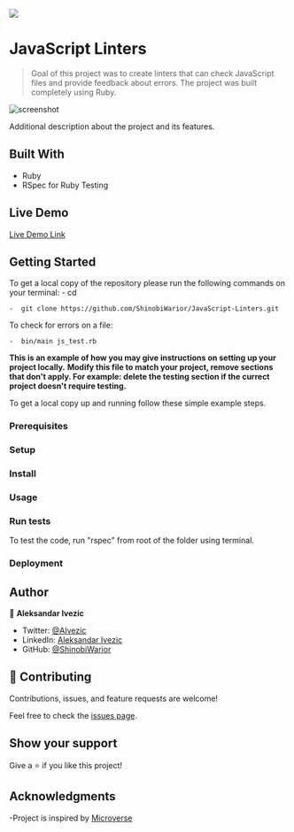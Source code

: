 ![](https://img.shields.io/badge/Microverse-blueviolet)

# JavaScript Linters

> Goal of this project was to create linters that can check JavaScript files and provide feedback about errors. The project was built completely using Ruby.

![screenshot](./app_screenshot.png)

Additional description about the project and its features.

## Built With

- Ruby
- RSpec for Ruby Testing

## Live Demo

[Live Demo Link](https://livedemo.com)


## Getting Started

To get a local copy of the repository please run the following commands on your terminal:
    -  cd <folder>

    -  git clone https://github.com/ShinobiWarior/JavaScript-Linters.git

To check for errors on a file:

    -  bin/main js_test.rb

**This is an example of how you may give instructions on setting up your project locally.**
**Modify this file to match your project, remove sections that don't apply. For example: delete the testing section if the currect project doesn't require testing.**


To get a local copy up and running follow these simple example steps.

### Prerequisites

### Setup

### Install

### Usage

### Run tests

To test the code, run "rspec" from root of the folder using terminal.

### Deployment



## Author

👤 **Aleksandar Ivezic**

- Twitter: [@AIvezic](https://twitter.com/AIvezic/)
- LinkedIn: [Aleksandar Ivezic](https://www.linkedin.com/in/aleksandar-ivezi%C4%87-1a6b0391/)
- GitHub: [@ShinobiWarior](https://github.com/ShinobiWarior/)


## 🤝 Contributing

Contributions, issues, and feature requests are welcome!

Feel free to check the [issues page](issues/).

## Show your support

Give a ⭐️ if you like this project!

## Acknowledgments

-Project is inspired by [Microverse](https://www.microverse.org/?grsf=w9rx3c)


